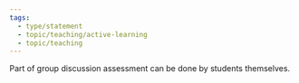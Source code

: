 ```yaml
---
tags:
  - type/statement
  - topic/teaching/active-learning
  - topic/teaching
---
```

Part of group discussion assessment can be done by students themselves.